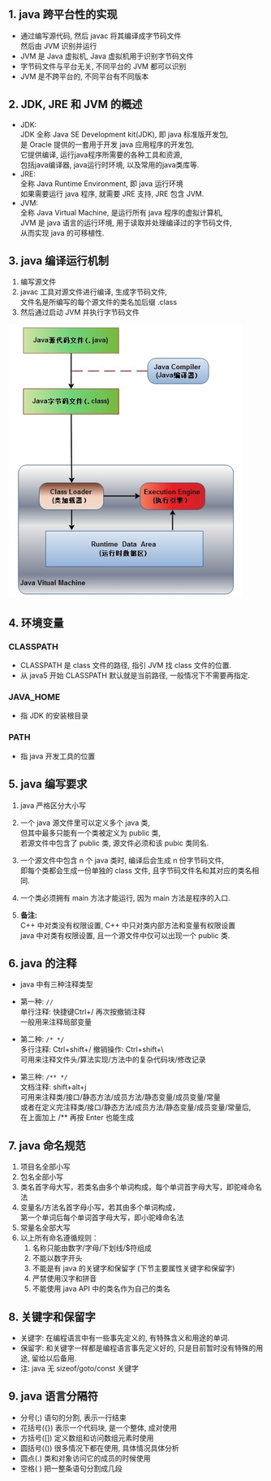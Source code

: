## 1. java 跨平台性的实现
- 通过编写源代码, 然后 javac 将其编译成字节码文件   
  然后由 JVM 识别并运行
- JVM 是 Java 虚拟机, Java 虚拟机用于识别字节码文件  
- 字节码文件与平台无关, 不同平台的 JVM 都可以识别  
- JVM 是不跨平台的, 不同平台有不同版本

## 2. JDK, JRE 和 JVM 的概述
- JDK:  
  JDK 全称 Java SE Development kit(JDK), 即 java 标准版开发包,  
  是 Oracle 提供的一套用于开发 java 应用程序的开发包,  
  它提供编译, 运行java程序所需要的各种工具和资源,  
  包括java编译器, java运行时环境, 以及常用的java类库等.
- JRE:  
  全称 Java Runtime Environment, 即 java 运行环境  
  如果需要运行 java 程序, 就需要 JRE 支持, JRE 包含 JVM.
- JVM:   
  全称 Java Virtual Machine, 是运行所有 java 程序的虚拟计算机,  
  JVM 是 java 语言的运行环境, 用于读取并处理编译过的字节码文件,     
  从而实现 java 的可移植性.

## 3. java 编译运行机制
1. 编写源文件
2. javac 工具对源文件进行编译, 生成字节码文件,  
  文件名是所编写的每个源文件的类名加后缀 .class  
3. 然后通过启动 JVM 并执行字节码文件

![image of progress](https://raw.githubusercontent.com/leon9dragon/notes_of_java/master/99.images/20200323084923.png)

## 4. 环境变量
### CLASSPATH
- CLASSPATH 是 class 文件的路径, 指引 JVM 找 class 文件的位置.  
- 从 java5 开始 CLASSPATH 默认就是当前路径, 一般情况下不需要再指定.

### JAVA_HOME 
- 指 JDK 的安装根目录

### PATH
- 指 java 开发工具的位置

## 5. java 编写要求
1. java 严格区分大小写  
   
2. 一个 java 源文件里可以定义多个 java 类,  
但其中最多只能有一个类被定义为 public 类,  
若源文件中包含了 public 类, 源文件必须和该 pubic 类同名.  

3. 一个源文件中包含 n 个 java 类时, 编译后会生成 n 份字节码文件,  
即每个类都会生成一份单独的 class 文件, 且字节码文件名和其对应的类名相同.  

4. 一个类必须拥有 main 方法才能运行, 因为 main 方法是程序的入口.  
   
5. **备注:**   
C++ 中对类没有权限设置, C++ 中只对类内部方法和变量有权限设置  
java 中对类有权限设置, 且一个源文件中仅可以出现一个 public 类.

## 6. java 的注释
- java 中有三种注释类型   
- 第一种: `//`    
单行注释: 快捷键Ctrl+/    再次按撤销注释    
一般用来注释局部变量

- 第二种: `/* */`     
多行注释: Ctrl+shift+/   撤销操作: Ctrl+shift+\   
可用来注释文件头/算法实现/方法中的复杂代码块/修改记录

- 第三种: `/** */`    
文档注释: shift+alt+j     
可用来注释类/接口/静态方法/成员方法/静态变量/成员变量/常量    
或者在定义完注释类/接口/静态方法/成员方法/静态变量/成员变量/常量后,  
在上面加上 /** 再按 Enter 也能生成   

## 7. java 命名规范
1. 项目名全部小写
2. 包名全部小写
3. 类名首字母大写，若类名由多个单词构成，每个单词首字母大写，即驼峰命名法
4. 变量名/方法名首字母小写，若其由多个单词构成，  
   第一个单词后每个单词首字母大写，即小驼峰命名法
5. 常量名全部大写
6. 以上所有命名遵循规则：  
   1. 名称只能由数字/字母/下划线/$符组成   
   2. 不能以数字开头
   3. 不能是有 java 的关键字和保留字 (下节主要属性关键字和保留字)  
   4. 严禁使用汉字和拼音
   5. 不能使用 java API 中的类名作为自己的类名

## 8. 关键字和保留字
- 关键字: 在编程语言中有一些事先定义的, 有特殊含义和用途的单词.  
- 保留字: 和关键字一样都是编程语言事先定义好的, 只是目前暂时没有特殊的用途, 留给以后备用.
- 注: java 无 sizeof/goto/const 关键字

## 9. java 语言分隔符
- 分号(;) 语句的分割, 表示一行结束
- 花括号({}) 表示一个代码块, 是一个整体, 成对使用
- 方括号([]) 定义数组和访问数组元素时使用
- 圆括号(()) 很多情况下都在使用, 具体情况具体分析
- 圆点(.) 类和对象访问它的成员的时候使用
- 空格( ) 把一整条语句分割成几段
  
